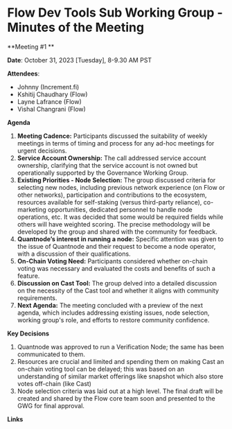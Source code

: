 # **Flow Dev Tools Sub Working Group** - Minutes of the Meeting

**Meeting #1 **

**Date**: October 31, 2023 [Tuesday], 8-9.30 AM PST

**Attendees**:

- Johnny (Increment.fi)
- Kshitij Chaudhary (Flow)
- Layne Lafrance (Flow)
- Vishal Changrani (Flow)

**Agenda**

1. **Meeting Cadence:** Participants discussed the suitability of weekly meetings in terms of timing and process for any ad-hoc meetings for urgent decisions.
2. **Service Account Ownership:** The call addressed service account ownership, clarifying that the service account is not owned but operationally supported by the Governance Working Group.
3. **Existing Priorities - Node Selection:** The group discussed criteria for selecting new nodes, including previous network experience (on Flow or other networks), participation and contributions to the ecosystem, resources available for self-staking (versus third-party reliance), co-marketing opportunities, dedicated personnel to handle node operations, etc. It was decided that some would be required fields while others will have weighted scoring. The precise methodology will be developed by the group and shared with the community for feedback.
4. **Quantnode’s interest in running a node:** Specific attention was given to the issue of Quantnode and their request to become a node operator, with a discussion of their qualifications.
5. **On-Chain Voting Need:** Participants considered whether on-chain voting was necessary and evaluated the costs and benefits of such a feature.
6. **Discussion on Cast Tool:** The group delved into a detailed discussion on the necessity of the Cast tool and whether it aligns with community requirements.
7. **Next Agenda:** The meeting concluded with a preview of the next agenda, which includes addressing existing issues, node selection, working group's role, and efforts to restore community confidence.

**Key Decisions**

1. Quantnode was approved to run a Verification Node; the same has been communicated to them.
2. Resources are crucial and limited and spending them on making Cast an on-chain voting tool can be delayed; this was based on an understanding of similar market offerings like snapshot which also store votes off-chain (like Cast)
3. Node selection criteria was laid out at a high level. The final draft will be created and shared by the Flow core team soon and presented to the GWG for final approval.

**Links**
